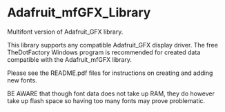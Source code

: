 Adafruit_mfGFX_Library
======================

Multifont version of Adafruit_GFX library.

This library supports any compatible Adafruit_GFX display driver. The free TheDotFactory Windows program is recommended for created data compatible with the Adafruit_mfGFX library.

Please see the README.pdf files for instructions on creating and adding new fonts.

BE AWARE that though font data does not take up RAM, they do however take up flash space so having too many fonts may prove problematic.
